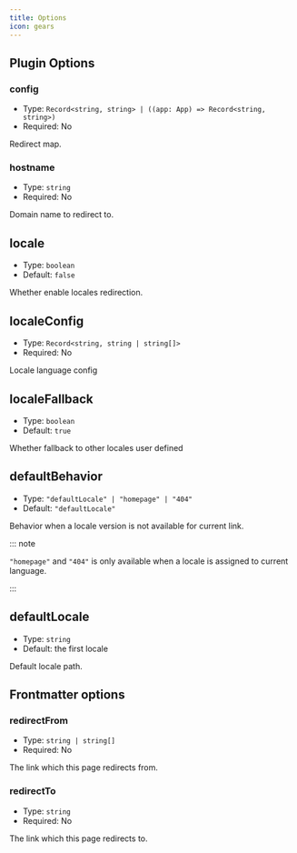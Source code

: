 ```yaml
---
title: Options
icon: gears
---
```


## Plugin Options

### config

- Type: `Record<string, string> | ((app: App) => Record<string, string>)`
- Required: No

Redirect map.

### hostname

- Type: `string`
- Required: No

Domain name to redirect to.

## locale

- Type: `boolean`
- Default: `false`

Whether enable locales redirection.

## localeConfig

- Type: `Record<string, string | string[]>`
- Required: No

Locale language config

## localeFallback

- Type: `boolean`
- Default: `true`

Whether fallback to other locales user defined

## defaultBehavior

- Type: `"defaultLocale" | "homepage" | "404"`
- Default: `"defaultLocale"`

Behavior when a locale version is not available for current link.

::: note

`"homepage"` and `"404"` is only available when a locale is assigned to current language.

:::

## defaultLocale

- Type: `string`
- Default: the first locale

Default locale path.

## Frontmatter options

### redirectFrom

- Type: `string | string[]`
- Required: No

The link which this page redirects from.

### redirectTo

- Type: `string`
- Required: No

The link which this page redirects to.
